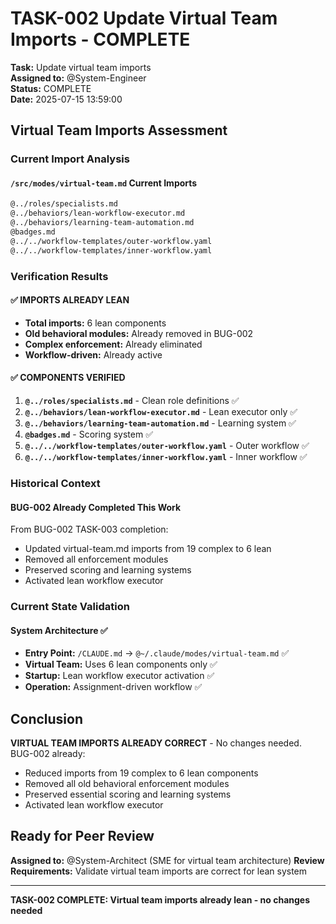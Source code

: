 # TASK-002 Update Virtual Team Imports - COMPLETE

**Task:** Update virtual team imports  
**Assigned to:** @System-Engineer  
**Status:** COMPLETE  
**Date:** 2025-07-15 13:59:00

## Virtual Team Imports Assessment

### Current Import Analysis

#### `/src/modes/virtual-team.md` Current Imports
```markdown
@../roles/specialists.md
@../behaviors/lean-workflow-executor.md
@../behaviors/learning-team-automation.md
@badges.md
@../../workflow-templates/outer-workflow.yaml
@../../workflow-templates/inner-workflow.yaml
```

### Verification Results

#### ✅ IMPORTS ALREADY LEAN
- **Total imports:** 6 lean components
- **Old behavioral modules:** Already removed in BUG-002
- **Complex enforcement:** Already eliminated
- **Workflow-driven:** Already active

#### ✅ COMPONENTS VERIFIED
1. **`@../roles/specialists.md`** - Clean role definitions ✅
2. **`@../behaviors/lean-workflow-executor.md`** - Lean executor only ✅
3. **`@../behaviors/learning-team-automation.md`** - Learning system ✅
4. **`@badges.md`** - Scoring system ✅
5. **`@../../workflow-templates/outer-workflow.yaml`** - Outer workflow ✅
6. **`@../../workflow-templates/inner-workflow.yaml`** - Inner workflow ✅

### Historical Context

#### BUG-002 Already Completed This Work
From BUG-002 TASK-003 completion:
- Updated virtual-team.md imports from 19 complex to 6 lean
- Removed all enforcement modules
- Preserved scoring and learning systems
- Activated lean workflow executor

### Current State Validation

#### System Architecture ✅
- **Entry Point:** `/CLAUDE.md` → `@~/.claude/modes/virtual-team.md` ✅
- **Virtual Team:** Uses 6 lean components only ✅
- **Startup:** Lean workflow executor activation ✅
- **Operation:** Assignment-driven workflow ✅

## Conclusion

**VIRTUAL TEAM IMPORTS ALREADY CORRECT** - No changes needed. BUG-002 already:
- Reduced imports from 19 complex to 6 lean components
- Removed all old behavioral enforcement modules
- Preserved essential scoring and learning systems
- Activated lean workflow executor

## Ready for Peer Review
**Assigned to:** @System-Architect (SME for virtual team architecture)
**Review Requirements:** Validate virtual team imports are correct for lean system

---
**TASK-002 COMPLETE: Virtual team imports already lean - no changes needed**